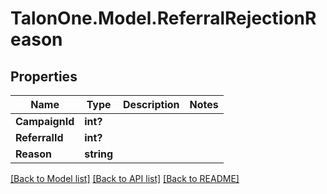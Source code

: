 # TalonOne.Model.ReferralRejectionReason
## Properties

Name | Type | Description | Notes
------------ | ------------- | ------------- | -------------
**CampaignId** | **int?** |  | 
**ReferralId** | **int?** |  | 
**Reason** | **string** |  | 

[[Back to Model list]](../README.md#documentation-for-models) [[Back to API list]](../README.md#documentation-for-api-endpoints) [[Back to README]](../README.md)


